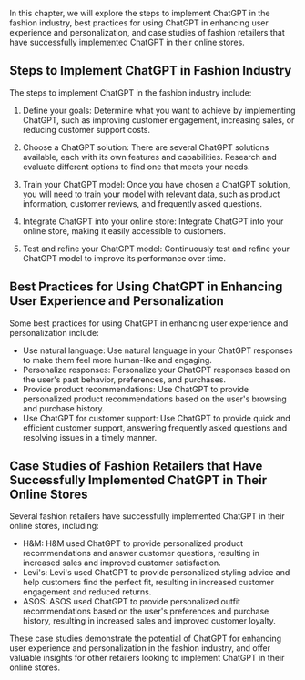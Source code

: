 
In this chapter, we will explore the steps to implement ChatGPT in the fashion industry, best practices for using ChatGPT in enhancing user experience and personalization, and case studies of fashion retailers that have successfully implemented ChatGPT in their online stores.

Steps to Implement ChatGPT in Fashion Industry
----------------------------------------------

The steps to implement ChatGPT in the fashion industry include:

1. Define your goals: Determine what you want to achieve by implementing ChatGPT, such as improving customer engagement, increasing sales, or reducing customer support costs.

2. Choose a ChatGPT solution: There are several ChatGPT solutions available, each with its own features and capabilities. Research and evaluate different options to find one that meets your needs.

3. Train your ChatGPT model: Once you have chosen a ChatGPT solution, you will need to train your model with relevant data, such as product information, customer reviews, and frequently asked questions.

4. Integrate ChatGPT into your online store: Integrate ChatGPT into your online store, making it easily accessible to customers.

5. Test and refine your ChatGPT model: Continuously test and refine your ChatGPT model to improve its performance over time.

Best Practices for Using ChatGPT in Enhancing User Experience and Personalization
---------------------------------------------------------------------------------

Some best practices for using ChatGPT in enhancing user experience and personalization include:

* Use natural language: Use natural language in your ChatGPT responses to make them feel more human-like and engaging.
* Personalize responses: Personalize your ChatGPT responses based on the user's past behavior, preferences, and purchases.
* Provide product recommendations: Use ChatGPT to provide personalized product recommendations based on the user's browsing and purchase history.
* Use ChatGPT for customer support: Use ChatGPT to provide quick and efficient customer support, answering frequently asked questions and resolving issues in a timely manner.

Case Studies of Fashion Retailers that Have Successfully Implemented ChatGPT in Their Online Stores
---------------------------------------------------------------------------------------------------

Several fashion retailers have successfully implemented ChatGPT in their online stores, including:

* H\&M: H\&M used ChatGPT to provide personalized product recommendations and answer customer questions, resulting in increased sales and improved customer satisfaction.
* Levi's: Levi's used ChatGPT to provide personalized styling advice and help customers find the perfect fit, resulting in increased customer engagement and reduced returns.
* ASOS: ASOS used ChatGPT to provide personalized outfit recommendations based on the user's preferences and purchase history, resulting in increased sales and improved customer loyalty.

These case studies demonstrate the potential of ChatGPT for enhancing user experience and personalization in the fashion industry, and offer valuable insights for other retailers looking to implement ChatGPT in their online stores.

